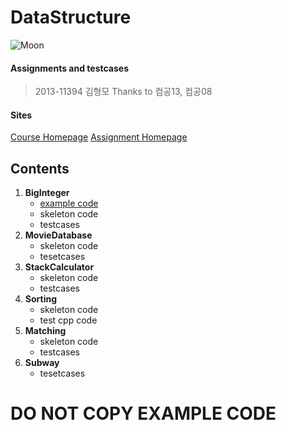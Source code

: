 DataStructure
===

![Moon](http://img.newspim.com/content/image/2013/07/23/20130723000172_0.jpg)

#### Assignments and testcases
> 2013-11394 김형모
> Thanks to 컴공13, 컴공08

#### Sites
[Course Homepage](http://soar.snu.ac.kr/course.html)
[Assignment Homepage](http://soar.snu.ac.kr:8080/)

## Contents
1. **BigInteger**
   * [example code](https://github.com/kalaluthien/DataStructure/tree/BigInteger)
   * skeleton code
   * testcases
2. **MovieDatabase**
   * skeleton code
   * tesetcases
3. **StackCalculator**
   * skeleton code
   * testcases
4. **Sorting**
   * skeleton code
   * test cpp code
5. **Matching**
   * skeleton code
   * testcases
6. **Subway**
   * tesetcases

# DO NOT COPY EXAMPLE CODE
